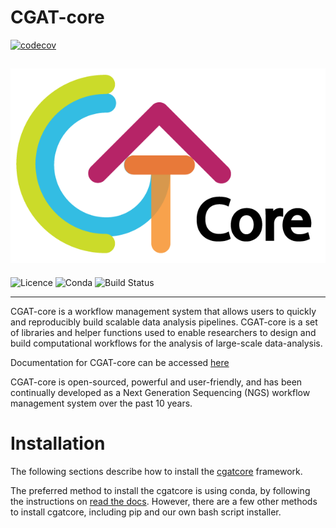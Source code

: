 # CGAT-core

[![codecov](https://codecov.io/gh/cgat-developers/cgat-core/branch/main/graph/badge.svg)](https://codecov.io/gh/cgat-developers/cgat-core)

![CGAT-core](https://github.com/cgat-developers/cgat-core/blob/master/docs/img/CGAT_logo.png)
----------------------------------------
![Licence](https://img.shields.io/github/license/cgat-developers/cgat-core.svg)
![Conda](https://img.shields.io/conda/v/bioconda/cgatcore.svg)
![Build Status](https://github.com/cgat-developers/cgat-core/actions/workflows/cgatcore_python.yml/badge.svg)


----------------------------------------

CGAT-core is a workflow management system that allows users to quickly and reproducibly build scalable
data analysis pipelines. CGAT-core is a set of libraries and helper functions used to enable researchers
to design and build computational workflows for the analysis of large-scale data-analysis. 

Documentation for CGAT-core can be accessed [here](https://cgat-developers.github.io/cgat-core/) 

CGAT-core is open-sourced, powerful and user-friendly, and has been continually developed 
as a Next Generation Sequencing (NGS) workflow management system over the past 10 years.


Installation
============

The following sections describe how to install the [cgatcore](https://cgat-developers.github.io/cgat-core/) framework. 

The preferred method to install the cgatcore is using conda, by following the instructions on [read the docs](https://cgat-core.readthedocs.io/en/latest/getting_started/Installation.html). However, there are a few other methods to install cgatcore, including pip and our own bash script installer.
